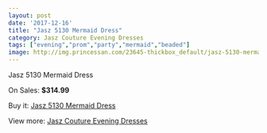 ```yaml
---
layout: post
date: '2017-12-16'
title: "Jasz 5130 Mermaid Dress"
category: Jasz Couture Evening Dresses
tags: ["evening","prom","party","mermaid","beaded"]
image: http://img.princessan.com/23645-thickbox_default/jasz-5130-mermaid-dress.jpg
---
```

Jasz 5130 Mermaid Dress

On Sales: **$314.99**
<a href="https://www.princessan.com/en/10750-jasz-5130-mermaid-dress.html"><amp-img layout="responsive" width="600" height="600" src="//img.princessan.com/23645-thickbox_default/jasz-5130-mermaid-dress.jpg" alt="Jasz 5130 Mermaid Dress 0" /></a>

Buy it: [Jasz 5130 Mermaid Dress](https://www.princessan.com/en/10750-jasz-5130-mermaid-dress.html "Jasz 5130 Mermaid Dress")

View more: [Jasz Couture Evening Dresses](https://www.princessan.com/en/82- "Jasz Couture Evening Dresses")